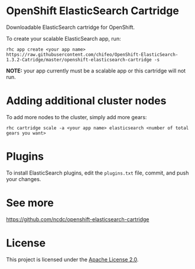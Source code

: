 OpenShift ElasticSearch Cartridge
=================================
Downloadable ElasticSearch cartridge for OpenShift.

To create your scalable ElasticSearch app, run:

    rhc app create <your app name> https://raw.githubusercontent.com/chifeo/OpenShift-ElasticSearch-1.3.2-Catridge/master/openshift-elasticsearch-cartridge -s

**NOTE:** your app currently must be a scalable app or this cartridge will not run.


Adding additional cluster nodes
===============================
To add more nodes to the cluster, simply add more gears:

    rhc cartridge scale -a <your app name> elasticsearch <number of total gears you want>


Plugins
=======
To install ElasticSearch plugins, edit the `plugins.txt` file, commit, and push your changes.

See more
=======
https://github.com/ncdc/openshift-elasticsearch-cartridge

License
=======
This project is licensed under the [Apache License 2.0](http://www.apache.org/licenses/LICENSE-2.0.html).
